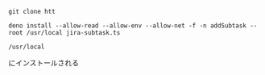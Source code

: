 ```shell
git clone htt
```

```shell
deno install --allow-read --allow-env --allow-net -f -n addSubtask --root /usr/local jira-subtask.ts
```
```shell
/usr/local
```
にインストールされる
